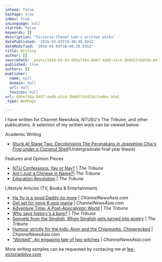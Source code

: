 ```yaml
---
inFeed: false
hasPage: true
inNav: true
inLanguage: null
starred: false
keywords: []
description: "Victoria Chanel Lee's written works"
datePublished: '2016-03-03T18:40:48.024Z'
dateModified: '2016-03-03T18:40:38.035Z'
title: Writing
author: []
sourcePath: _posts/2016-03-03-d95e738a-8467-4e09-a2cd-3b6657c64550.md
published: true
authors: []
publisher:
  name: null
  domain: null
  url: null
  favicon: null
url: d95e738a-8467-4e09-a2cd-3b6657c64550/index.html
_type: WebPage

---
```

I have written for Channel NewsAsia, NTUSU's The Tribune, and other publications. A selection of my written work can be viewed below:

Academic Writing

* [Stuck At Stage Two: Decolonising The Peranakans in Josephine Chia's ][0]_[Frog under a Coconut Shell][0]_(Undergraduate final year thesis)

Features and Opinion Pieces

* [NTU Confessions: Yay or Nay?][1] | _The Tribune_
* [Am I Just a Chinese in Name?][2]| _The Tribune_
* [Education Revolution][3] | _The Tribune_

Lifestyle Articles (TV, Books & Entertainment) 

* [Ha Yu is a good Daddy no more][4] | _ChannelNewsAsia.com_
* [Get set for more K-pop mania][5] | _ChannelNewsAsia.com_
* [Adventure Time: A Post-Apocalyptic World][6] | _The Tribune_
* [Who says history's a bore?][7] | _The Tribune_
* [Sonnets from the Singlish: When Singlish gets turned into poetry][8] | _The Tribune_
* [Humour strictly for the kids: Alvin and the Chipmunks: Chipwrecked][9] | _ChannelNewsAsia.com_
* ["Wicked": An engaging tale of two witches][10] | _ChannelNewsAsia.com_

More writing samples can be requested by contacing me at [lee-victoria@live.com][11]

[0]: https://drive.google.com/file/d/0B-ud2O67Ecj8T1Y0S2hUanRueWM/view?usp=sharing
[1]: https://drive.google.com/file/d/0B-ud2O67Ecj8dGk3bGItUVhhVms/view?usp=sharing
[2]: https://drive.google.com/file/d/0B-ud2O67Ecj8M0lvSXh5VWtqaFU/view?usp=sharing
[3]: https://drive.google.com/file/d/0B-ud2O67Ecj8Y1pRUnBtclE3Q2s/view?usp=sharing
[4]: https://drive.google.com/file/d/0B-ud2O67Ecj8WGl2Z2VfVi0zMjA/view?usp=sharing
[5]: https://drive.google.com/file/d/0B-ud2O67Ecj8WEhiVndVTDlrRk0/view?usp=sharing
[6]: https://drive.google.com/file/d/0B-ud2O67Ecj8SlhpWHRKaG14V1E/view?usp=sharing
[7]: https://drive.google.com/file/d/0B-ud2O67Ecj8MGV5dW9Dd1N4UmM/view?usp=sharing
[8]: https://drive.google.com/file/d/0B-ud2O67Ecj8NXpNWFZXRVpXT3c/view?usp=sharing
[9]: https://drive.google.com/file/d/0B-ud2O67Ecj8alU5a28xN1hJTjg/view?usp=sharing
[10]: https://drive.google.com/file/d/0B-ud2O67Ecj8UXFGLU1tZEYybWM/view?usp=sharing
[11]: mailto:lee-victoria@live.com